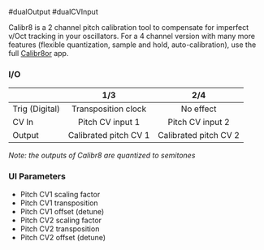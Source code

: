 #dualOutput #dualCVInput 

Calibr8 is a 2 channel pitch calibration tool to compensate for imperfect v/Oct tracking in your oscillators. For a 4 channel version with many more features (flexible quantization, sample and hold, auto-calibration), use the full [Calibr8or](https://github.com/djphazer/O_C-Phazerville/wiki/Calibr8or) app.

### I/O

|                |              1/3           |                   2/4                |
| -------------- |:---------------------------:|:-------------------------------------:|
| Trig (Digital) |  Transposition clock   | No effect |
| CV In          | Pitch CV input 1 |      Pitch CV input 2       |
| Output         |          Calibrated pitch CV 1           |           Calibrated pitch CV 2         |

_Note: the outputs of Calibr8 are quantized to semitones_

### UI Parameters
* Pitch CV1 scaling factor
* Pitch CV1 transposition
* Pitch CV1 offset (detune)
* Pitch CV2 scaling factor
* Pitch CV2 transposition
* Pitch CV2 offset (detune)